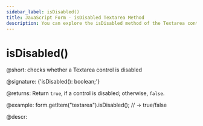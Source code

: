 ```yaml
---
sidebar_label: isDisabled()
title: JavaScript Form - isDisabled Textarea Method 
description: You can explore the isDisabled method of the Textarea control of Form in the documentation of the DHTMLX JavaScript UI library. Browse developer guides and API reference, try out code examples and live demos, and download a free 30-day evaluation version of DHTMLX Suite.
---
```


# isDisabled()

@short: checks whether a Textarea control is disabled

@signature: {'isDisabled(): boolean;'}

@returns:
Return `true`, if a control is disabled; otherwise, `false`.

@example:
form.getItem("textarea").isDisabled(); 
// -> true/false

@descr:
